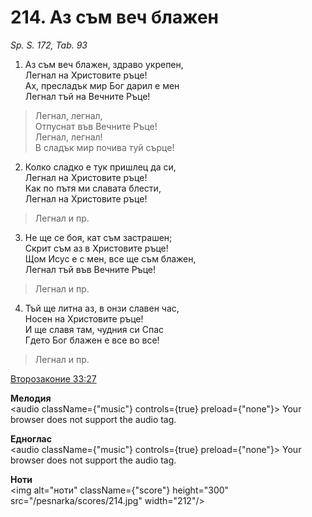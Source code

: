 # 214. Аз съм веч блажен

_Sp. S. 172, Tab. 93_

1. Аз съм веч блажен, здраво укрепен,  
Легнал на Христовите ръце!  
Ах, пресладък мир Бог дарил е мен  
Легнал тъй на Вечните Ръце!  

> Легнал, легнал,  
> Отпуснат във Вечните Ръце!  
> Легнал, легнал!  
> В сладък мир почива туй сърце!

2. Колко сладко е тук пришлец да си,  
Легнал на Христовите ръце!  
Как по пътя ми славата блести,  
Легнал на Христовите ръце!  

> Легнал и пр.  

3. Не ще се боя, кат съм застрашен;  
Скрит съм аз в Христовите ръце!  
Щом Исус е с мен, все ще съм блажен,  
Легнал тъй във Вечните Ръце!  

> Легнал и пр.  

4. Тъй ще литна аз, в онзи славен час,  
Носен на Христовите ръце!  
И ще славя там, чудния си Спас  
Гдето Бог блажен е все во все!  

> Легнал и пр.

[Второзаконие 33:27](http://biblia.bg/index.php?k=5&g=33&s=27)

**Мелодия**  
<audio className={"music"} controls={true} preload={"none"}>
    <source src="/pesnarka/mp3/214.mp3" type="audio/mpeg"/>
    Your browser does not support the audio tag.
</audio>

**Едноглас**  
<audio className={"music"} controls={true} preload={"none"}>
    <source src="/pesnarka/transp/214.mp3" type="audio/mpeg"/>
    Your browser does not support the audio tag.
</audio>

**Ноти**  
<img alt="ноти" className={"score"} height="300" src="/pesnarka/scores/214.jpg" width="212"/>
